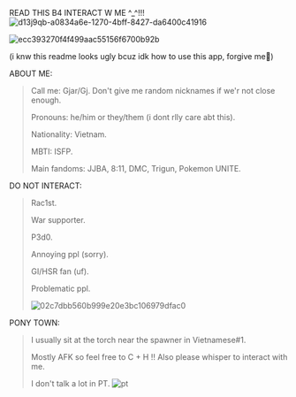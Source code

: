 READ THIS B4 INTERACT W ME ^_^!!!![d13j9qb-a0834a6e-1270-4bff-8427-da6400c41916](https://github.com/user-attachments/assets/7ad6de73-3ec3-4b52-9bce-9d187d08ac70)


![ecc393270f4f499aac55156f6700b92b](https://github.com/user-attachments/assets/63ff7286-f0a7-4518-8dda-35547c581241)

(i knw this readme looks ugly bcuz idk how to use this app, forgive me🤲)

ABOUT ME:
>Call me: Gjar/Gj. Don't give me random nicknames if we'r not close enough.
>
>Pronouns: he/him or they/them (i dont rlly care abt this).
>
>Nationality: Vietnam.
>
>MBTI: ISFP.
>
>Main fandoms: JJBA, 8:11, DMC, Trigun, Pokemon UNITE.

DO NOT INTERACT:
>Rac1st.
>
>War supporter.
>
>P3d0.
>
>Annoying ppl (sorry).
>
>GI/HSR fan (uf).
>
>Problematic ppl.
>
>![02c7dbb560b999e20e3bc106979dfac0](https://github.com/user-attachments/assets/2a84458a-3e65-4b4f-8258-10225bd28b65)

PONY TOWN:
>I usually sit at the torch near the spawner in Vietnamese#1.
>
>Mostly AFK so feel free to C + H !! Also please whisper to interact with me.
>
>I don't talk a lot in PT.
![pt](https://github.com/user-attachments/assets/4f8cb1b6-8cd1-4cab-9cf9-1ce7e8f645a7)
